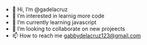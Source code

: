 - 👋 Hi, I’m @gadelacruz
- 👀 I’m interested in learnig more code
- 🌱 I’m currently learning javascript
- 💞️ I’m looking to collaborate on new projeects
- 📫 How to reach me gabbydelacruz123@gmail.com

<!---
gadelacruz/gadelacruz is a ✨ special ✨ repository because its `README.md` (this file) appears on your GitHub profile.
You can click the Preview link to take a look at your changes.
--->
